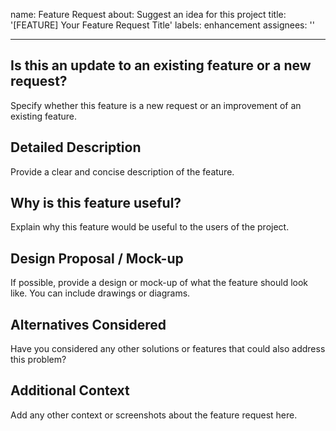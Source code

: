
name: Feature Request
about: Suggest an idea for this project
title: '[FEATURE] Your Feature Request Title'
labels: enhancement
assignees: ''

---

## Is this an update to an existing feature or a new request?
Specify whether this feature is a new request or an improvement of an existing feature.

## Detailed Description
Provide a clear and concise description of the feature.

## Why is this feature useful?
Explain why this feature would be useful to the users of the project.

## Design Proposal / Mock-up
If possible, provide a design or mock-up of what the feature should look like. You can include drawings or diagrams.

## Alternatives Considered
Have you considered any other solutions or features that could also address this problem?

## Additional Context
Add any other context or screenshots about the feature request here.

